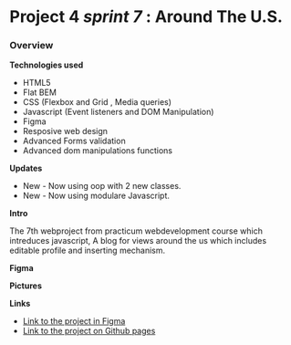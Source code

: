 # Project 4 *sprint 7* : Around The U.S.

### Overview

**Technologies used**

* HTML5 
* Flat BEM
* CSS (Flexbox and Grid , Media queries)
* Javascript (Event listeners and DOM Manipulation)
* Figma 
* Resposive web design
* Advanced Forms validation
* Advanced dom manipulations functions

**Updates**

* New - Now using oop with 2 new classes.
* New - Now using modulare Javascript.

**Intro**    
  
The 7th webproject from practicum webdevelopment course which intreduces javascript, A blog for views around the us which includes editable profile and inserting mechanism.


**Figma**

**Pictures**


**Links**

* [Link to the project in Figma](https://www.figma.com/file/SurN1jaeEQIhuZEDMhmWWf/Sprint-4-Around-The-U.S.-desktop-mobile?node-id=0%3A1)
* [Link to the project on Github pages](https://alon-sachs.github.io/web_project_4/)  